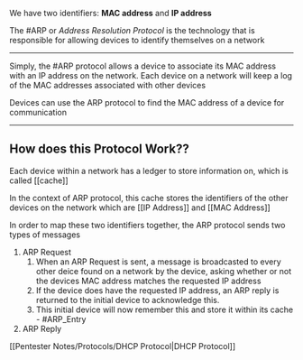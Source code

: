
We have two identifiers: **MAC address** and **IP address**

The #ARP or _Address Resolution Protocol_ is the technology that is responsible for allowing devices to identify themselves on a network

---
Simply, the #ARP protocol allows a device to associate its MAC address with an IP address on the network. 
Each device on a network will keep a log of the MAC addresses associated with other devices

Devices can use the ARP protocol to find the MAC address of a device for communication

---

## How does this Protocol Work??

Each device within a network has a ledger to store information on, which is called [[cache]] 

In the context of ARP protocol, this cache stores the identifiers of the other devices on the network which are [[IP Address]] and [[MAC Address]]

In order to map these two identifiers together, the ARP protocol sends two types of messages
1. ARP Request
	1. When an ARP Request is sent, a message is broadcasted to every other deice found on a network by the device, asking whether or not the devices MAC address matches the requested IP address
	2. If the device does have the requested IP address, an ARP reply is returned to the initial device to acknowledge this. 
	3. This initial device will now remember this and store it within its cache - #ARP_Entry
2. ARP Reply

[[Pentester Notes/Protocols/DHCP Protocol|DHCP Protocol]]
